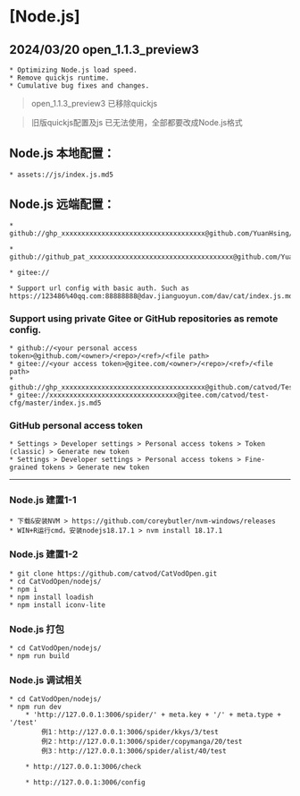 # [Node.js]
## 2024/03/20 open_1.1.3_preview3
    * Optimizing Node.js load speed.
    * Remove quickjs runtime.
    * Cumulative bug fixes and changes.
> open_1.1.3_preview3 已移除quickjs

> 旧版quickjs配置及js 已无法使用，全部都要改成Node.js格式

## Node.js 本地配置：
    * assets://js/index.js.md5

## Node.js 远端配置：
    * github://ghp_xxxxxxxxxxxxxxxxxxxxxxxxxxxxxxxxxxxx@github.com/YuanHsing/CatVodOpen/main/js/index.js.md5

    * github://github_pat_xxxxxxxxxxxxxxxxxxxxxxxxxxxxxxxxxxxx@github.com/YuanHsing/CatVodOpen/main/js/index.js.md5

    * gitee://

    * Support url config with basic auth. Such as
    https://123486%40qq.com:88888888@dav.jianguoyun.com/dav/cat/index.js.md5

### Support using private Gitee or GitHub repositories as remote config.
    * github://<your personal access token>@github.com/<owner>/<repo>/<ref>/<file path>
    * gitee://<your access token>@gitee.com/<owner>/<repo>/<ref>/<file path>
    * github://ghp_xxxxxxxxxxxxxxxxxxxxxxxxxxxxxxxxxxxx@github.com/catvod/TestCfg/main/index.js.md5
    * gitee://xxxxxxxxxxxxxxxxxxxxxxxxxxxxxxxx@gitee.com/catvod/test-cfg/master/index.js.md5

### GitHub personal access token
    * Settings > Developer settings > Personal access tokens > Token (classic) > Generate new token
    * Settings > Developer settings > Personal access tokens > Fine-grained tokens > Generate new token

---

### Node.js 建置1-1
    * 下载&安装NVM > https://github.com/coreybutler/nvm-windows/releases
    * WIN+R运行cmd，安装nodejs18.17.1 > nvm install 18.17.1
    
### Node.js 建置1-2
    * git clone https://github.com/catvod/CatVodOpen.git
    * cd CatVodOpen/nodejs/
    * npm i
    * npm install loadish
    * npm install iconv-lite

### Node.js 打包
    * cd CatVodOpen/nodejs/
    * npm run build

### Node.js 调试相关
    * cd CatVodOpen/nodejs/
    * npm run dev
        * 'http://127.0.0.1:3006/spider/' + meta.key + '/' + meta.type + '/test'
            例1：http://127.0.0.1:3006/spider/kkys/3/test
            例2：http://127.0.0.1:3006/spider/copymanga/20/test
            例3：http://127.0.0.1:3006/spider/alist/40/test

        * http://127.0.0.1:3006/check

        * http://127.0.0.1:3006/config